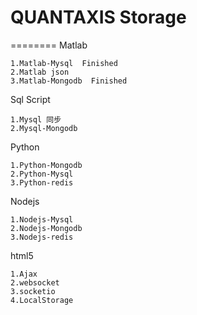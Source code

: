 # QUANTAXIS Storage
========
Matlab
```
1.Matlab-Mysql  Finished
2.Matlab json
3.Matlab-Mongodb  Finished
```
Sql Script
```
1.Mysql 同步
2.Mysql-Mongodb
```
Python
```
1.Python-Mongodb
2.Python-Mysql
3.Python-redis
```
Nodejs
```
1.Nodejs-Mysql
2.Nodejs-Mongodb
3.Nodejs-redis
```
html5
```
1.Ajax
2.websocket
3.socketio
4.LocalStorage